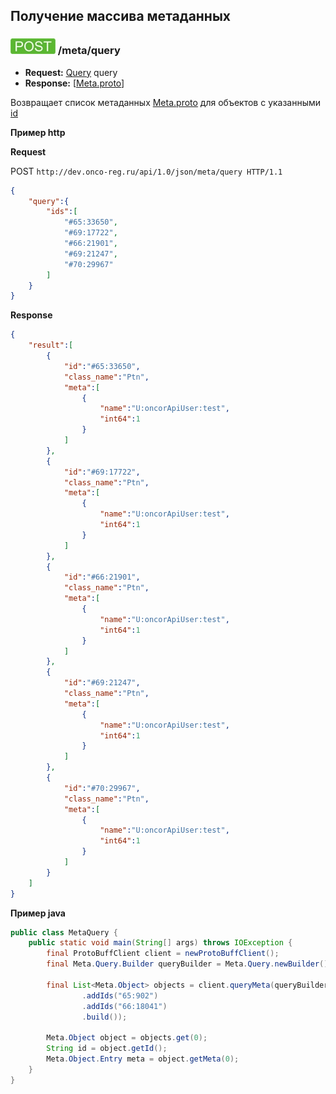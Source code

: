 ##  Получение массива метаданных

### ![POST](../../../img/post.png) /meta/query
* **Request:** [Query](../../../types/types.md#com.siams.med.api.Query) query
* **Response:** [[Meta.proto](../../../types/types.md#metaproto)]

Возвращает список метаданных [Meta.proto](../../../types/types.md#metaproto) 
для объектов с указанными [id](../../../types/types.md#metaproto)



**Пример http**

**Request**

POST `http://dev.onco-reg.ru/api/1.0/json/meta/query HTTP/1.1`
```json
{
    "query":{
        "ids":[
            "#65:33650",
            "#69:17722",
            "#66:21901",
            "#69:21247",
            "#70:29967"
        ]
    }
}
```

**Response**
```json
{
    "result":[
        {
            "id":"#65:33650",
            "class_name":"Ptn",
            "meta":[
                {
                    "name":"U:oncorApiUser:test",
                    "int64":1
                }
            ]
        },
        {
            "id":"#69:17722",
            "class_name":"Ptn",
            "meta":[
                {
                    "name":"U:oncorApiUser:test",
                    "int64":1
                }
            ]
        },
        {
            "id":"#66:21901",
            "class_name":"Ptn",
            "meta":[
                {
                    "name":"U:oncorApiUser:test",
                    "int64":1
                }
            ]
        },
        {
            "id":"#69:21247",
            "class_name":"Ptn",
            "meta":[
                {
                    "name":"U:oncorApiUser:test",
                    "int64":1
                }
            ]
        },
        {
            "id":"#70:29967",
            "class_name":"Ptn",
            "meta":[
                {
                    "name":"U:oncorApiUser:test",
                    "int64":1
                }
            ]
        }
    ]
}
```

**Пример java**

```java
public class MetaQuery {
    public static void main(String[] args) throws IOException {
        final ProtoBuffClient client = newProtoBuffClient();
        final Meta.Query.Builder queryBuilder = Meta.Query.newBuilder();

        final List<Meta.Object> objects = client.queryMeta(queryBuilder
                .addIds("65:902")
                .addIds("66:18041")
                .build());

        Meta.Object object = objects.get(0);
        String id = object.getId();
        Meta.Object.Entry meta = object.getMeta(0);
    }
}
```

